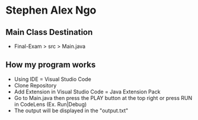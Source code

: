 # Stephen Alex Ngo

## Main Class Destination
- Final-Exam > src > Main.java

## How my program works
- Using IDE = Visual Studio Code
- Clone Repository
- Add Extension in Visual Studio Code = Java Extension Pack
- Go to Main.java then press the PLAY button at the top right or press RUN in CodeLens (Ex. Run|Debug)
- The output will be displayed in the "output.txt"